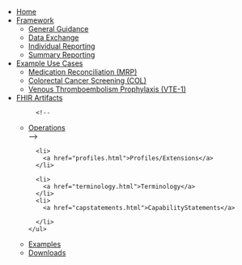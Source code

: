 <ul class="nav navbar-nav">
  <li>
    <a href="index.html">Home</a>
  </li>
  <li class="dropdown">
    <a href="#" data-toggle="dropdown" class="dropdown-toggle">Framework<b class="caret">
      </b> <!-- Da Vinci Individual Measures Use Cases -->
    </a>
    <ul class="dropdown-menu">
      <li>
        <a href="guidance.html">General Guidance</a>
      </li>
      <li>
        <a href="datax.html">Data Exchange</a>
      </li>
      <li>
        <a href="indv-reporting.html">Individual Reporting</a>
      </li>
      <li>
        <a href="summary-reporting.html">Summary Reporting</a>
      </li>
    </ul>
  </li>
  <li class="dropdown">
    <a href="#" data-toggle="dropdown" class="dropdown-toggle">Example Use Cases<b class="caret">
      </b> <!-- Da Vinci Individual Measures Use Cases -->
    </a>
    <ul class="dropdown-menu">
      <li>
        <a href="mrp.html">Medication Reconciliation (MRP)</a>
      </li>
      <li>
        <a href="col.html">Colorectal Cancer Screening (COL)</a>
      </li>
      <li>
        <a href="vte1.html">Venous Thromboembolism Prophylaxis (VTE-1)</a>
      </li>
    </ul>
  </li>

  <li class="dropdown">
    <a href="#" data-toggle="dropdown" class="dropdown-toggle">FHIR Artifacts<b class="caret">
      </b>
    </a>
    <ul class="dropdown-menu">

      <!--
<li>
  <a href="operations.html">Operations</a>
</li>
-->

      <li>
        <a href="profiles.html">Profiles/Extensions</a>
      </li>
<!--
      <li>
        <a href="operations.html">Operations</a>
      </li>
-->
      <li>
        <a href="terminology.html">Terminology</a>
      </li>
      <li>
        <a href="capstatements.html">CapabilityStatements</a>

      </li>
    </ul>
  </li>
  <!--
<li>
  <a href="security.html">Security</a>
</li>
-->
  <li>
    <a href="all-examples.html">Examples</a>
  </li>

  <li>
    <a href="downloads.html">Downloads</a>
  </li>
</ul>
